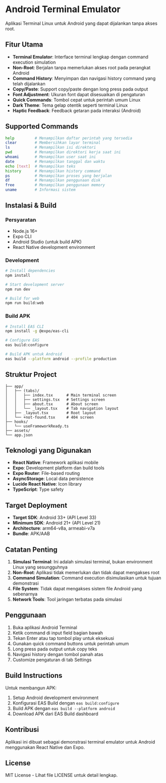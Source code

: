 # Android Terminal Emulator

Aplikasi Terminal Linux untuk Android yang dapat dijalankan tanpa akses root.

## Fitur Utama

- **Terminal Emulator**: Interface terminal lengkap dengan command execution simulation
- **Non-Root**: Berjalan tanpa memerlukan akses root pada perangkat Android
- **Command History**: Menyimpan dan navigasi history command yang telah dijalankan
- **Copy/Paste**: Support copy/paste dengan long press pada output
- **Font Adjustment**: Ukuran font dapat disesuaikan di pengaturan
- **Quick Commands**: Tombol cepat untuk perintah umum Linux
- **Dark Theme**: Tema gelap otentik seperti terminal Linux
- **Haptic Feedback**: Feedback getaran pada interaksi (Android)

## Supported Commands

```bash
help         # Menampilkan daftar perintah yang tersedia
clear        # Membersihkan layar terminal
ls           # Menampilkan isi direktori
pwd          # Menampilkan direktori kerja saat ini
whoami       # Menampilkan user saat ini
date         # Menampilkan tanggal dan waktu
echo [text]  # Menampilkan teks
history      # Menampilkan history command
ps           # Menampilkan proses yang berjalan
df           # Menampilkan penggunaan disk
free         # Menampilkan penggunaan memory
uname        # Informasi sistem
```

## Instalasi & Build

### Persyaratan

- Node.js 16+
- Expo CLI
- Android Studio (untuk build APK)
- React Native development environment

### Development

```bash
# Install dependencies
npm install

# Start development server
npm run dev

# Build for web
npm run build:web
```

### Build APK

```bash
# Install EAS CLI
npm install -g @expo/eas-cli

# Configure EAS
eas build:configure

# Build APK untuk Android
eas build --platform android --profile production
```

## Struktur Project

```
├── app/
│   ├── (tabs)/
│   │   ├── index.tsx      # Main terminal screen
│   │   ├── settings.tsx   # Settings screen
│   │   ├── about.tsx      # About screen
│   │   └── _layout.tsx    # Tab navigation layout
│   ├── _layout.tsx        # Root layout
│   └── +not-found.tsx     # 404 screen
├── hooks/
│   └── useFrameworkReady.ts
├── assets/
└── app.json
```

## Teknologi yang Digunakan

- **React Native**: Framework aplikasi mobile
- **Expo**: Development platform dan build tools
- **Expo Router**: File-based routing
- **AsyncStorage**: Local data persistence
- **Lucide React Native**: Icon library
- **TypeScript**: Type safety

## Target Deployment

- **Target SDK**: Android 33+ (API Level 33)
- **Minimum SDK**: Android 21+ (API Level 21)
- **Architecture**: arm64-v8a, armeabi-v7a
- **Bundle**: APK/AAB

## Catatan Penting

1. **Simulasi Terminal**: Ini adalah simulasi terminal, bukan environment Linux yang sesungguhnya
2. **Non-Root**: Aplikasi tidak memerlukan dan tidak dapat mengakses root
3. **Command Simulation**: Command execution disimulasikan untuk tujuan demonstrasi
4. **File System**: Tidak dapat mengakses sistem file Android yang sebenarnya
5. **Network Tools**: Tool jaringan terbatas pada simulasi

## Penggunaan

1. Buka aplikasi Android Terminal
2. Ketik command di input field bagian bawah
3. Tekan Enter atau tap tombol play untuk eksekusi
4. Gunakan quick command buttons untuk perintah umum
5. Long press pada output untuk copy teks
6. Navigasi history dengan tombol panah atas
7. Customize pengaturan di tab Settings

## Build Instructions

Untuk membangun APK:

1. Setup Android development environment
2. Konfigurasi EAS Build dengan `eas build:configure`
3. Build APK dengan `eas build --platform android`
4. Download APK dari EAS Build dashboard

## Kontribusi

Aplikasi ini dibuat sebagai demonstrasi terminal emulator untuk Android menggunakan React Native dan Expo.

## License

MIT License - Lihat file LICENSE untuk detail lengkap.
